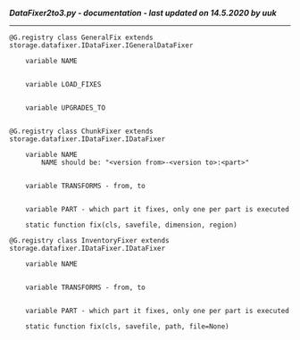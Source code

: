 ***DataFixer2to3.py - documentation - last updated on 14.5.2020 by uuk***
___

    @G.registry class GeneralFix extends storage.datafixer.IDataFixer.IGeneralDataFixer

        variable NAME


        variable LOAD_FIXES


        variable UPGRADES_TO


    @G.registry class ChunkFixer extends storage.datafixer.IDataFixer.IDataFixer

        variable NAME
            NAME should be: "<version from>-<version to>:<part>"


        variable TRANSFORMS - from, to


        variable PART - which part it fixes, only one per part is executed

        static function fix(cls, savefile, dimension, region)

    @G.registry class InventoryFixer extends storage.datafixer.IDataFixer.IDataFixer

        variable NAME


        variable TRANSFORMS - from, to


        variable PART - which part it fixes, only one per part is executed

        static function fix(cls, savefile, path, file=None)